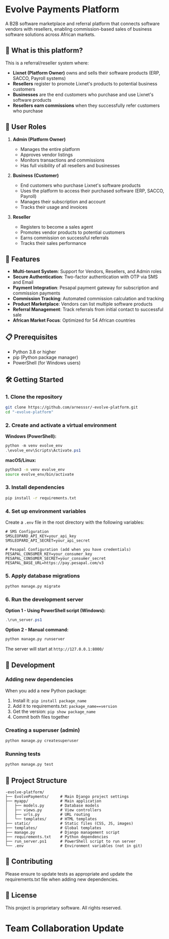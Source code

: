 # Evolve Payments Platform

A B2B software marketplace and referral platform that connects software vendors with resellers, enabling commission-based sales of business software solutions across African markets.

## 🎯 What is this platform?

This is a referral/reseller system where:
- **Lixnet (Platform Owner)** owns and sells their software products (ERP, SACCO, Payroll systems)
- **Resellers** register to promote Lixnet's products to potential business customers
- **Businesses** are the end customers who purchase and use Lixnet's software products
- **Resellers earn commissions** when they successfully refer customers who purchase

## 👥 User Roles

1. **Admin (Platform Owner)**
   - Manages the entire platform
   - Approves vendor listings
   - Monitors transactions and commissions
   - Has full visibility of all resellers and businesses

2. **Business (Customer)**
   - End customers who purchase Lixnet's software products
   - Uses the platform to access their purchased software (ERP, SACCO, Payroll)
   - Manages their subscription and account
   - Tracks their usage and invoices

3. **Reseller**
   - Registers to become a sales agent
   - Promotes vendor products to potential customers
   - Earns commission on successful referrals
   - Tracks their sales performance

## 🚀 Features

- **Multi-tenant System**: Support for Vendors, Resellers, and Admin roles
- **Secure Authentication**: Two-factor authentication with OTP via SMS and Email
- **Payment Integration**: Pesapal payment gateway for subscription and commission payments
- **Commission Tracking**: Automated commission calculation and tracking
- **Product Marketplace**: Vendors can list multiple software products
- **Referral Management**: Track referrals from initial contact to successful sale
- **African Market Focus**: Optimized for 54 African countries

## 📋 Prerequisites

- Python 3.8 or higher
- pip (Python package manager)
- PowerShell (for Windows users)

## 🛠️ Getting Started

### 1. Clone the repository
```bash
git clone https://github.com/arnesssr/-evolve-platform.git
cd "-evolve-platform"
```

### 2. Create and activate a virtual environment

**Windows (PowerShell):**
```powershell
python -m venv evolve_env
.\evolve_env\Scripts\Activate.ps1
```

**macOS/Linux:**
```bash
python3 -m venv evolve_env
source evolve_env/bin/activate
```

### 3. Install dependencies
```bash
pip install -r requirements.txt
```

### 4. Set up environment variables
Create a `.env` file in the root directory with the following variables:
```env
# SMS Configuration
SMSLEOPARD_API_KEY=your_api_key
SMSLEOPARD_API_SECRET=your_api_secret

# Pesapal Configuration (add when you have credentials)
PESAPAL_CONSUMER_KEY=your_consumer_key
PESAPAL_CONSUMER_SECRET=your_consumer_secret
PESAPAL_BASE_URL=https://pay.pesapal.com/v3
```

### 5. Apply database migrations
```bash
python manage.py migrate
```

### 6. Run the development server

**Option 1 - Using PowerShell script (Windows):**
```powershell
.\run_server.ps1
```

**Option 2 - Manual command:**
```bash
python manage.py runserver
```

The server will start at `http://127.0.0.1:8000/`

## 🔧 Development

### Adding new dependencies
When you add a new Python package:
1. Install it: `pip install package_name`
2. Add it to requirements.txt: `package_name==version`
3. Get the version: `pip show package_name`
4. Commit both files together

### Creating a superuser (admin)
```bash
python manage.py createsuperuser
```

### Running tests
```bash
python manage.py test
```

## 📁 Project Structure
```
-evolve-platform/
├── EvolvePayments/     # Main Django project settings
├── myapp/              # Main application
│   ├── models.py       # Database models
│   ├── views.py        # View controllers
│   ├── urls.py         # URL routing
│   └── templates/      # HTML templates
├── static/             # Static files (CSS, JS, images)
├── templates/          # Global templates
├── manage.py           # Django management script
├── requirements.txt    # Python dependencies
├── run_server.ps1      # PowerShell script to run server
└── .env                # Environment variables (not in git)
```

## 🤝 Contributing
Please ensure to update tests as appropriate and update the requirements.txt file when adding new dependencies.

## 📝 License
This project is proprietary software. All rights reserved.
# Team Collaboration Update
